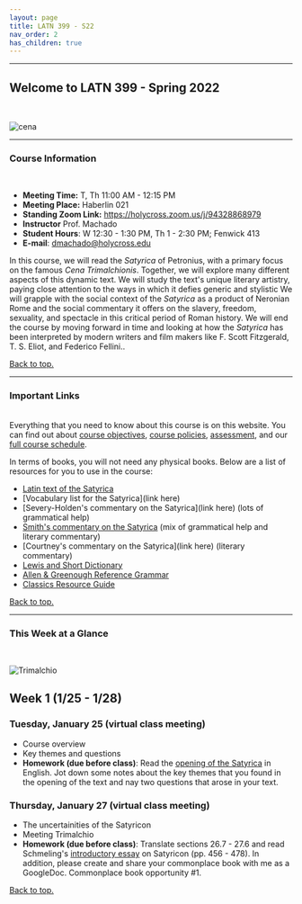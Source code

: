 ```yaml
---
layout: page
title: LATN 399 - S22
nav_order: 2
has_children: true
---
```

***

## Welcome to LATN 399 - Spring 2022
&nbsp;

![cena](https://i.gr-assets.com/images/S/compressed.photo.goodreads.com/hostedimages/1528569725i/25700012._SX540_.jpg)

***

### Course Information
&nbsp;  
- **Meeting Time:** T, Th 11:00 AM - 12:15 PM
- **Meeting Place:** Haberlin 021
- **Standing Zoom Link:** https://holycross.zoom.us/j/94328868979
- **Instructor** Prof. Machado
- **Student Hours**: W 12:30 - 1:30 PM, Th 1 - 2:30 PM; Fenwick 413
- **E-mail**: dmachado@holycross.edu

In this course, we will read the *Satyrica* of Petronius, with a primary focus on the famous *Cena Trimalchionis*. Together, we will explore many different aspects of this dynamic text. We will study the text's unique literary artistry, paying close attention to the ways in which it defies generic and stylistic  We will grapple with the social context of the *Satyrica* as a product of Neronian Rome and the social commentary it offers on the slavery, freedom, sexuality, and spectacle in this critical period of Roman history. We will end the course by moving forward in time and looking at how the *Satyrica* has been interpreted by modern writers and film makers like F. Scott Fitzgerald, T. S. Eliot, and Federico Fellini..

[Back to top.](#top)

***

### Important Links
&nbsp;  
Everything that you need to know about this course is on this website. You can find out about [course objectives](https://dominicmachado.github.io/course-objectives-latn399-s22), [course policies](https://dominicmachado.github.io/course-policies-latn399-s22), [assessment](https://dominicmachado.github.io/assessment-latn399-s22), and our [full course schedule](https://dominicmachado.github.io/schedule-latn399-s22).

In terms of books, you will not need any physical books. Below are a list of resources for you to use in the course:
- [Latin text of the Satyrica](https://drive.google.com/file/d/1DBJLXQc6pOO0QXmRG7E3mdGTn9LE6haZ/view?usp=sharing)
- [Vocabulary list for the Satyrica](link here)
- [Severy-Holden's commentary on the Satyrica](link here) (lots of grammatical help)
- [Smith's commentary on the Satyrica](https://drive.google.com/file/d/1k4K0w_ywQaOCt7Ab8ztaLUKBN0tRg396/view?usp=sharing) (mix of grammatical help and literary commentary)
- [Courtney's commentary on the Satyrica](link here) (literary commentary)
- [Lewis and Short Dictionary](http://folio2.furman.edu/lewis-short/index.html)
- [Allen & Greenough Reference Grammar](http://dcc.dickinson.edu/grammar/latin/credits-and-reuse)
- [Classics Resource Guide](https://libguides.holycross.edu/classics)

[Back to top.](#top)

***

### This Week at a Glance
&nbsp;  

![Trimalchio](https://s3.amazonaws.com/media.harvardartmuseums.org/production/file_uploads/Events/images/000/000/293/hero/Tyranny-of-bad-taste_calendarFINAL.jpg)

## Week 1 (1/25 - 1/28)

### Tuesday, January 25 (virtual class meeting)
- Course overview
- Key themes and questions
- **Homework (due before class)**: Read the [opening of the Satyrica](https://www.poetryintranslation.com/PITBR/Latin/PetroniusSatyriconPartI.php) in English. Jot down some notes about the key themes that you found in the opening of the text and nay two questions that arose in your text.

### Thursday, January 27 (virtual class meeting)
- The uncertainities of the Satyricon
- Meeting Trimalchio 
- **Homework (due before class)**: Translate sections 26.7 - 27.6 and read Schmeling's [introductory essay](https://drive.google.com/file/d/1W_e8shQdZrIkm7ENnOgXWo8K9j27GWol/view?usp=sharing) on Satyricon (pp. 456 - 478). In addition, please create and share your commonplace book with me as a GoogleDoc. Commonplace book opportunity #1. 


[Back to top.](#top)
